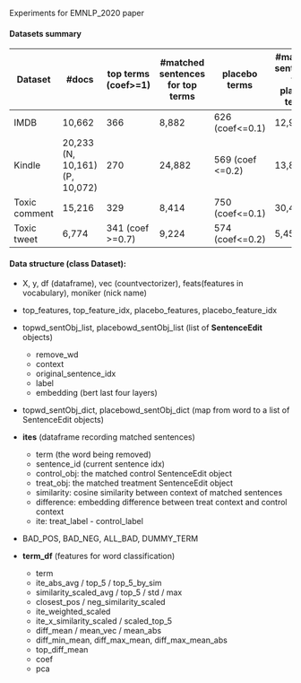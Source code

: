 Experiments for EMNLP_2020 paper

#### Datasets summary
 
| Dataset  | #docs | top terms (coef>=1) | #matched sentences for top terms | placebo terms | #matched sentences for placebo terms |
| ---------| ------| --------------------| ---------------------------------| --------------| -------------------------------------|
| IMDB | 10,662 | 366 | 8,882 | 626 (coef<=0.1) | 12,996 |
| Kindle | 20,233 (N, 10,161) (P, 10,072) | 270 | 24,882 | 569 (coef <=0.2) | 13,850|
| Toxic comment | 15,216 | 329 | 8,414 | 750 (coef<=0.1) | 30,454 |
| Toxic tweet | 6,774 | 341 (coef >=0.7) | 9,224 | 574 (coef<=0.2) | 5,457 |




#### Data structure (class Dataset):

- X, y, df (dataframe), vec (countvectorizer),  feats(features in vocabulary), moniker (nick name)
- top_features, top_feature_idx, placebo_features, placebo_feature_idx
- topwd_sentObj_list, placebowd_sentObj_list (list of **SentenceEdit** objects)
  - remove_wd 
  - context
  - original_sentence_idx
  - label
  - embedding (bert last four layers)
- topwd_sentObj_dict, placebowd_sentObj_dict (map from word to a list of SentenceEdit objects)
	
- **ites** (dataframe recording matched sentences)
  - term (the word being removed)
  - sentence_id (current sentence idx)
  - control_obj: the matched control SentenceEdit object
  - treat_obj: the matched treatment SentenceEdit object
  - similarity: cosine similarity between context of matched sentences
  - difference: embedding difference between treat context and control context
  - ite: treat_label - control_label 

- BAD_POS, BAD_NEG, ALL_BAD, DUMMY_TERM
	
- **term_df** (features for word classification)
  - term
  - ite_abs_avg / top_5 / top_5_by_sim
  - similarity_scaled_avg / top_5 / std / max 
  - closest_pos / neg_similarity_scaled
  - ite_weighted_scaled
  - ite_x_similarity_scaled / scaled_top_5
  - diff_mean / mean_vec / mean_abs
  - diff_min_mean, diff_max_mean, diff_max_mean_abs
  - top_diff_mean
  - coef
  - pca

